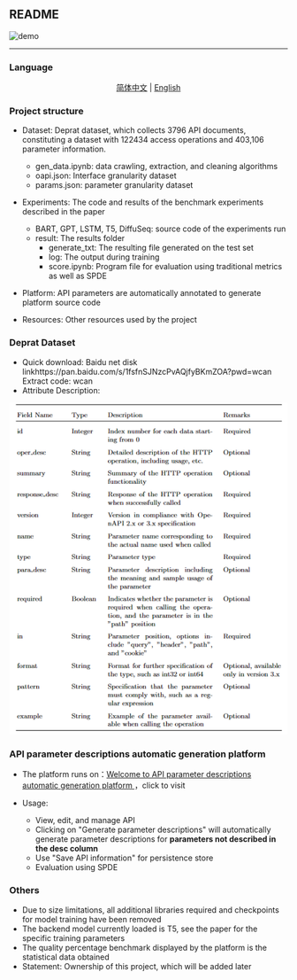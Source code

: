 ## README

![demo](https://github.com/W-caner/Deprat/blob/main/Resources/demo.gif)

***



### Language

<p align="center">
    <a href = "./README.zh-CN.md">简体中文</a> | <a href = "./README.md">English</a>
</p>








### Project structure

- Dataset: Deprat dataset, which collects 3796 API documents, constituting a dataset with 122434 access operations and 403,106 parameter information.
  - gen_data.ipynb: data crawling, extraction, and cleaning algorithms
  - oapi.json: Interface granularity dataset
  - params.json: parameter granularity dataset
- Experiments: The code and results of the benchmark experiments described in the paper
  - BART, GPT, LSTM, T5, DiffuSeq: source code of the experiments run
  - result: The results folder
    - generate_txt: The resulting file generated on the test set
    - log: The output during training
    - score.ipynb: Program file for evaluation using traditional metrics as well as SPDE

- Platform: API parameters are automatically annotated to generate platform source code
- Resources: Other resources used by the project

### Deprat Dataset

- Quick download: Baidu net disk linkhttps://pan.baidu.com/s/1fsfnSJNzcPvAQjfyBKmZOA?pwd=wcan Extract code: wcan
- Attribute Description:

![image-20230802130427816](https://github.com/W-caner/Deprat/blob/main/Resources/Deprat%E5%AD%97%E6%AE%B5.png)

### API parameter descriptions automatic generation platform

- The platform runs on：[Welcome to API parameter descriptions automatic generation platform ](http://58.59.92.190:49002/)，click to visit
- Usage:

  -  View, edit, and manage API
  - Clicking on "Generate parameter descriptions" will automatically generate parameter descriptions for **parameters not described in the desc column**
  - Use "Save API information" for persistence store
  - Evaluation using SPDE

  

### Others

- Due to size limitations, all additional libraries required and checkpoints for model training have been removed
- The backend model currently loaded is T5, see the paper for the specific training parameters
- The quality percentage benchmark displayed by the platform is the statistical data obtained
- Statement: Ownership of this project, which will be added later
